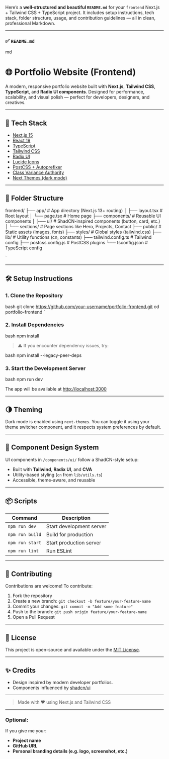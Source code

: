 Here’s a **well-structured and beautiful `README.md`** for your `frontend` Next.js + Tailwind CSS + TypeScript project. It includes setup instructions, tech stack, folder structure, usage, and contribution guidelines — all in clean, professional Markdown.

---

### ✅ `README.md`

md
# 🌐 Portfolio Website (Frontend)

A modern, responsive portfolio website built with **Next.js**, **Tailwind CSS**, **TypeScript**, and **Radix UI components**. Designed for performance, scalability, and visual polish — perfect for developers, designers, and creatives.

---
## 🚀 Tech Stack

- [Next.js 15](https://nextjs.org/)
- [React 19](https://reactjs.org/)
- [TypeScript](https://www.typescriptlang.org/)
- [Tailwind CSS](https://tailwindcss.com/)
- [Radix UI](https://www.radix-ui.com/)
- [Lucide Icons](https://lucide.dev/)
- [PostCSS + Autoprefixer](https://postcss.org/)
- [Class Variance Authority](https://cva.style/)
- [Next Themes (dark mode)](https://github.com/pacocoursey/next-themes)

---

## 📁 Folder Structure



frontend/
├── app/                 # App directory (Next.js 13+ routing)
│   ├── layout.tsx       # Root layout
│   └── page.tsx         # Home page
├── components/          # Reusable UI components
│   ├── ui/              # ShadCN-inspired components (button, card, etc.)
│   └── sections/        # Page sections like Hero, Projects, Contact
├── public/              # Static assets (images, fonts)
├── styles/              # Global styles (tailwind.css)
├── lib/                 # Utility functions (cn, constants)
├── tailwind.config.ts   # Tailwind config
├── postcss.config.js    # PostCSS plugins
└── tsconfig.json        # TypeScript config

`

---

## 🛠️ Setup Instructions

### 1. Clone the Repository

bash
git clone https://github.com/your-username/portfolio-frontend.git
cd portfolio-frontend
`

### 2. Install Dependencies

bash
npm install


> ⚠️ If you encounter dependency issues, try:

bash
npm install --legacy-peer-deps


### 3. Start the Development Server

bash
npm run dev


The app will be available at [http://localhost:3000](http://localhost:3000)

---

## 🌗 Theming

Dark mode is enabled using `next-themes`. You can toggle it using your theme switcher component, and it respects system preferences by default.

---

## 🧩 Component Design System

UI components in `/components/ui/` follow a ShadCN-style setup:

* Built with **Tailwind**, **Radix UI**, and **CVA**
* Utility-based styling (`cn` from `lib/utils.ts`)
* Accessible, theme-aware, and reusable

---

## 📦 Scripts

| Command         | Description              |
| --------------- | ------------------------ |
| `npm run dev`   | Start development server |
| `npm run build` | Build for production     |
| `npm run start` | Start production server  |
| `npm run lint`  | Run ESLint               |

---

## 🙌 Contributing

Contributions are welcome! To contribute:

1. Fork the repository
2. Create a new branch: `git checkout -b feature/your-feature-name`
3. Commit your changes: `git commit -m "Add some feature"`
4. Push to the branch: `git push origin feature/your-feature-name`
5. Open a Pull Request

---

## 📄 License

This project is open-source and available under the [MIT License](LICENSE).

---

## ✨ Credits

* Design inspired by modern developer portfolios.
* Components influenced by [shadcn/ui](https://ui.shadcn.com/)

---

> Made with ❤️ using Next.js and Tailwind CSS


---

### Optional:

If you give me your:
- **Project name**
- **GitHub URL**
- **Personal branding details (e.g. logo, screenshot, etc.)**

